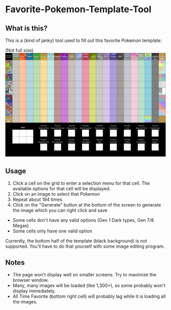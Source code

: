 # Favorite-Pokemon-Template-Tool

## What is this?
This is a (kind of janky) tool used to fill out this favorite Pokemon template:

(Not full size)
![Blank Template Preview](https://github.com/kennethbchen/Favorite-Pokemon-Template-Tool/blob/master/resources/template%20modified%20small.png)

## Usage


1. Click a cell on the grid to enter a selection menu for that cell. The available options for that cell will be displayed.
2. Click on an image to select that Pokemon
3. Repeat about 194 times
4. Click on the "Generate" button at the bottom of the screen to generate the image which you can right click and save

- Some cells don't have any valid options (Gen 1 Dark types, Gen 7/8 Megas)
- Some cells only have one valid option

Currently, the bottom half of the template (black background) is not supported. You'll have to do that yourself with some image editing program.


## Notes

- The page won't display well on smaller screens. Try to maximize the browser window.
- Many, many images will be loaded (like 1,300+), so some probably won't display immediately.
- All Time Favorite (bottom right cell) will probably lag while it is loading all the images.
